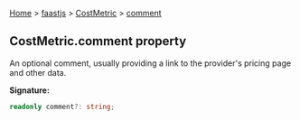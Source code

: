 [Home](./index) &gt; [faastjs](./faastjs.md) &gt; [CostMetric](./faastjs.costmetric.md) &gt; [comment](./faastjs.costmetric.comment.md)

## CostMetric.comment property

An optional comment, usually providing a link to the provider's pricing page and other data.

<b>Signature:</b>

```typescript
readonly comment?: string;
```
